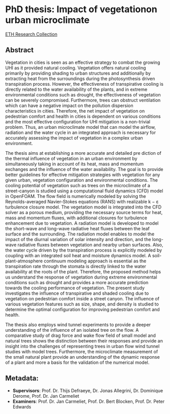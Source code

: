 # PhD thesis: Impact of vegetationon urban microclimate

[ETH Research Collection](https://doi.org/10.3929/ethz-b-000379379) 

## Abstract
Vegetation in cities is seen as an effective strategy to combat the growing UHI
as it provided natural cooling. Vegetation offers natural cooling primarily by 
providing shading to urban structures and additionally by extracting heat from 
the surroundings during the photosynthesis driven transpiration process. 
However, the effectiveness of transpirative cooling is directly related to the 
water availability of the plants, and in extreme environmental conditions such
as drought, the effectiveness of vegetation can be severely compromised. 
Furthermore, trees can obstruct ventilation which can have a negative impact on 
the pollution dispersion characteristics in cities. Therefore, the net impact 
of vegetation on pedestrian comfort and health in cities is dependent on 
various conditions and the most effective configuration for UHI mitigation is a
non-trivial problem. Thus, an urban microclimate model that can model the 
airflow, radiation and the water cycle in an integrated approach is necessary 
for accurately assessing the impact of vegetation in a complex urban 
environment.

The thesis aims at establishing a more accurate and detailed pre diction of the
thermal influence of vegetation in an urban environment by simultaneously 
taking in account of its heat, mass and momentum exchanges and the influence of
the water availability. The goal is to provide better guidelines for effective 
mitigation strategies with vegetation for any given urban, vegetation 
configuration and environmental conditions. The cooling potential of vegetation
such as trees on the microclimate of a street-canyon is studied using a 
computational fluid dynamics (CFD) model in OpenFOAM. The flow field is 
numerically modeled by solving the Reynolds-averaged Navier-Stokes equations 
(RANS) with realizable k − ε turbulence closure model. The vegetation model is 
integrated into the CFD solver as a porous medium, providing the necessary 
source terms for heat, mass and momentum fluxes, with additional closures for 
turbulence enhancement due to vegetation. A radiation model is developed to 
model the short-wave and long-wave radiative heat fluxes between the leaf 
surface and the surrounding. The radiation model enables to model the impact of 
the diurnal variation of solar intensity and direction, and the long-wave 
radiative fluxes between vegetation and nearby urban surfaces. Also, the water 
cycle driven by the transpiration process is explicitly modeled by coupling 
with an integrated soil heat and moisture dynamics model. A 
soil-plant-atmosphere continuum modeling approach is essential as the 
transpiration rate through the stomata is directly linked to the water 
availability at the roots of the plant. Therefore, the proposed method helps us
understand the response of vegetation during extreme environmental conditions 
such as drought and provides a more accurate prediction towards the cooling 
performance of vegetation. The present study investigates the influence of 
transpirative and shaded cooling due to vegetation on pedestrian comfort inside
a street canyon. The influence of various vegetation features such as size, 
shape, and density is studied to determine the optimal configuration for 
improving pedestrian comfort and health.

The thesis also employs wind tunnel experiments to provide a deeper 
understanding of the influence of an isolated tree on the flow. A comparative 
study of drag force and wake flow field of small model and natural trees shows 
the distinction between their responses and provide an insight into the 
challenges of representing trees in urban flow wind tunnel studies with model 
trees. Furthermore, the microclimate measurement of the small natural plant 
provide an understanding of the dynamic response of a plant and more a basis 
for the validation of the numerical model.

## Metadata:
- **Supervisors**: Prof. Dr. Thijs Defraeye, Dr. Jonas Allegrini, 
    Dr. Dominique Derome, Prof. Dr. Jan Carmeliet
- **Examiners**: Prof. Dr. Jan Carmeliet, Prof. Dr. Bert Blocken, 
    Prof. Dr. Peter Edwards

